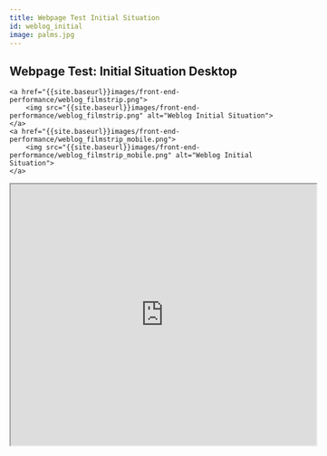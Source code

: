 ```yaml
---
title: Webpage Test Initial Situation
id: weblog_initial
image: palms.jpg
---
```


## Webpage Test: Initial Situation Desktop

<div class="img_max">

    <a href="{{site.baseurl}}images/front-end-performance/weblog_filmstrip.png">
        <img src="{{site.baseurl}}images/front-end-performance/weblog_filmstrip.png" alt="Weblog Initial Situation">
    </a>
    <a href="{{site.baseurl}}images/front-end-performance/weblog_filmstrip_mobile.png">
        <img src="{{site.baseurl}}images/front-end-performance/weblog_filmstrip_mobile.png" alt="Weblog Initial Situation">
    </a>
</div>

 <iframe src="http://www.webpagetest.org/video/view.php?id=151016_5021331c1deba40cffa40c97cf1baf7c02ae8800&embed=1&width=520&height=432" width="540" height="462"></iframe> 